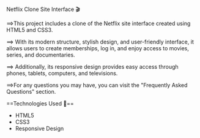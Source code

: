 Netflix Clone Site Interface 🎬

==>This project includes a clone of the Netflix site interface created using HTML5 and CSS3.

==> With its modern structure, stylish design, and user-friendly interface, it allows users to create memberships, log in, and enjoy access to movies, series, and documentaries.

==> Additionally, its responsive design provides easy access through phones, tablets, computers, and televisions.

==>For any questions you may have, you can visit the "Frequently Asked Questions" section.

==Technologies Used 🎨==

* HTML5
* CSS3
* Responsive Design
